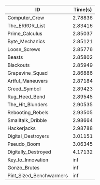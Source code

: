 |ID|Time(s)|
|-|-|
|Computer_Crew|2.78836|
|The_ERROR_List|2.83416|
|Prime_Calculus|2.85037|
|Byte_Mechanics|2.85121|
|Loose_Screws|2.85776|
|Beasts|2.85802|
|Blackouts|2.85949|
|Grapevine_Squad|2.86886|
|Artful_Maneuvers|2.87184|
|Creed_Symbol|2.89423|
|Rug_Heed_Bend|2.89545|
|The_Hit_Blunders|2.90535|
|Rebooting_Rebels|2.93505|
|Smalltalk_Dribble|2.98664|
|Hackerjacks|2.98788|
|Digital_Destroyers|3.01151|
|Pseudo_Boom|3.06345|
|Digitally_Destroyed|4.17132|
|Key_to_Innovation|inf|
|Gonzo_Brutes|inf|
|Pint_Sized_Benchwarmers|inf|
